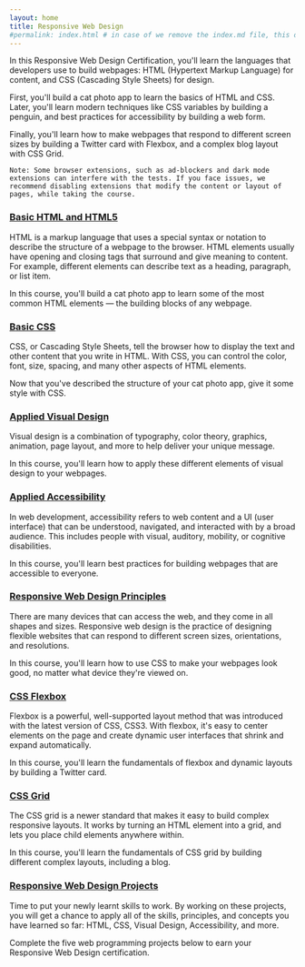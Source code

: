 ```yaml
---
layout: home
title: Responsive Web Design
#permalink: index.html # in case of we remove the index.md file, this doc will be the index page
---
```


In this Responsive Web Design Certification, you'll learn the languages that developers use to build webpages: HTML (Hypertext Markup Language) for content, and CSS (Cascading Style Sheets) for design.

First, you'll build a cat photo app to learn the basics of HTML and CSS. Later, you'll learn modern techniques like CSS variables by building a penguin, and best practices for accessibility by building a web form.

Finally, you'll learn how to make webpages that respond to different screen sizes by building a Twitter card with Flexbox, and a complex blog layout with CSS Grid.

```
Note: Some browser extensions, such as ad-blockers and dark mode extensions can interfere with the tests. If you face issues, we recommend disabling extensions that modify the content or layout of pages, while taking the course.
```

### [Basic HTML and HTML5](./basic-html-and-html5/README.md)

HTML is a markup language that uses a special syntax or notation to describe the structure of a webpage to the browser. HTML elements usually have opening and closing tags that surround and give meaning to content. For example, different elements can describe text as a heading, paragraph, or list item.

In this course, you'll build a cat photo app to learn some of the most common HTML elements — the building blocks of any webpage.

### [Basic CSS](./basic-css/README.md)

CSS, or Cascading Style Sheets, tell the browser how to display the text and other content that you write in HTML. With CSS, you can control the color, font, size, spacing, and many other aspects of HTML elements.

Now that you've described the structure of your cat photo app, give it some style with CSS.

### [Applied Visual Design](./applied-visual-design/README.md)

Visual design is a combination of typography, color theory, graphics, animation, page layout, and more to help deliver your unique message.

In this course, you'll learn how to apply these different elements of visual design to your webpages.

### [Applied Accessibility](./applied-accessibility/README.md)

In web development, accessibility refers to web content and a UI (user interface) that can be understood, navigated, and interacted with by a broad audience. This includes people with visual, auditory, mobility, or cognitive disabilities.

In this course, you'll learn best practices for building webpages that are accessible to everyone.

### [Responsive Web Design Principles](./responsive-web-design-principles/README.md)

There are many devices that can access the web, and they come in all shapes and sizes. Responsive web design is the practice of designing flexible websites that can respond to different screen sizes, orientations, and resolutions.

In this course, you'll learn how to use CSS to make your webpages look good, no matter what device they're viewed on.

### [CSS Flexbox](./css-flexbox/README.md)

Flexbox is a powerful, well-supported layout method that was introduced with the latest version of CSS, CSS3. With flexbox, it's easy to center elements on the page and create dynamic user interfaces that shrink and expand automatically.

In this course, you'll learn the fundamentals of flexbox and dynamic layouts by building a Twitter card.

### [CSS Grid](./css-grid/README.md)

The CSS grid is a newer standard that makes it easy to build complex responsive layouts. It works by turning an HTML element into a grid, and lets you place child elements anywhere within.

In this course, you'll learn the fundamentals of CSS grid by building different complex layouts, including a blog.

### [Responsive Web Design Projects](./responsive-web-design-projects/README.md)

Time to put your newly learnt skills to work. By working on these projects, you will get a chance to apply all of the skills, principles, and concepts you have learned so far: HTML, CSS, Visual Design, Accessibility, and more.

Complete the five web programming projects below to earn your Responsive Web Design certification.